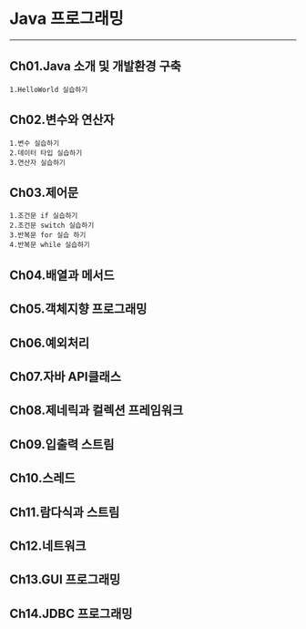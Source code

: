 # Java 프로그래밍

---

## Ch01.Java 소개 및 개발환경 구축

```
1.HelloWorld 실습하기
```
## Ch02.변수와 연산자

```
1.변수 실습하기
2.데이터 타입 실습하기
3.연산자 실습하기
```

## Ch03.제어문

```
1.조건문 if 실습하기
2.조건문 switch 실습하기
3.반복문 for 실습 하기
4.반복문 while 실습하기
```

## Ch04.배열과 메서드
## Ch05.객체지향 프로그래밍
## Ch06.예외처리
## Ch07.자바 API클래스
## Ch08.제네릭과 컬렉션 프레임워크
## Ch09.입출력 스트림
## Ch10.스레드
## Ch11.람다식과 스트림
## Ch12.네트워크
## Ch13.GUI 프로그래밍
## Ch14.JDBC 프로그래밍

